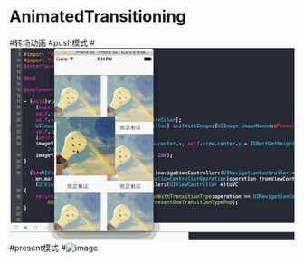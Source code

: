 # AnimatedTransitioning
#转场动画
#push模式
#![image](https://github.com/qqqsbz/AnimatedTransitioning/blob/master/TransitionDemo1/push.gif)
#present模式
#![image](https://github.com/qqqsbz/AnimatedTransitioning/blob/master/TransitionDemo1/present.gif)
